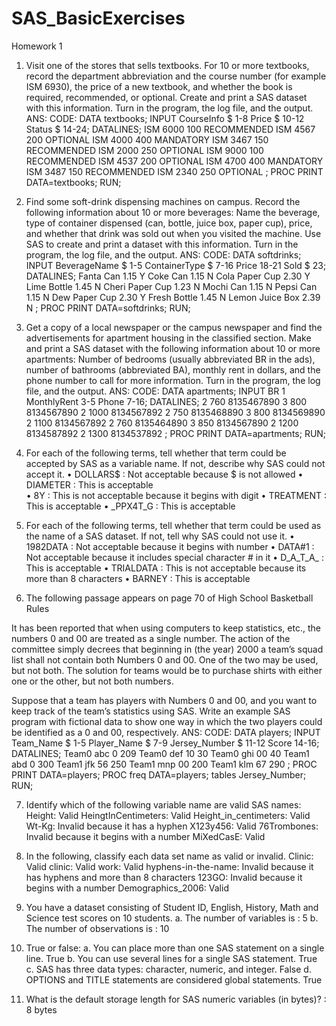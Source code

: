 # SAS_BasicExercises
Homework 1
1.	Visit one of the stores that sells textbooks.  For 10 or more textbooks, record the department abbreviation and the course number (for example ISM 6930), the price of a new textbook, and whether the book is required, recommended, or optional.  Create and print a SAS dataset with this information.  Turn in the program, the log file, and the output. 
ANS:
CODE:
DATA textbooks;
INPUT CourseInfo $ 1-8 Price $ 10-12 Status $ 14-24;
DATALINES;
ISM 6000 100 RECOMMENDED
ISM 4567 200 OPTIONAL
ISM 4000 400 MANDATORY
ISM 3467 150 RECOMMENDED
ISM 2000 250 OPTIONAL
ISM 9000 100 RECOMMENDED
ISM 4537 200 OPTIONAL
ISM 4700 400 MANDATORY
ISM 3487 150 RECOMMENDED
ISM 2340 250 OPTIONAL
;
PROC PRINT DATA=textbooks;
RUN;


2.	Find some soft-drink dispensing machines on campus.  Record the following information about 10 or more beverages: Name the beverage, type of container dispensed (can, bottle, juice box, paper cup), price, and whether that drink was sold out when you visited the machine.  Use SAS to create and print a dataset with this information.  Turn in the program, the log file, and the output. 
ANS:
CODE:
DATA softdrinks;
INPUT BeverageName $ 1-5 ContainerType $ 7-16 Price 18-21 Sold $ 23;
DATALINES;
Fanta Can        1.15 Y
Coke  Can        1.15 N
Cola  Paper Cup  2.30 Y
Lime  Bottle     1.45 N
Cheri Paper Cup  1.23 N
Mochi Can        1.15 N
Pepsi Can        1.15 N
Dew    Paper Cup 2.30 Y
Fresh Bottle     1.45 N
Lemon Juice Box  2.39 N
;
PROC PRINT DATA=softdrinks;
RUN;

3.	Get a copy of a local newspaper or the campus newspaper and find the advertisements for apartment housing in the classified section.  Make and print a SAS dataset with the following information about 10 or more apartments: Number of bedrooms (usually abbreviated BR in the ads), number of bathrooms (abbreviated BA), monthly rent in dollars, and the phone number to call for more information.  Turn in the program, the log file, and the output. 
ANS:
CODE:
DATA apartments;
INPUT BR 1 MonthlyRent 3-5 Phone 7-16;
DATALINES;
2 760   8135467890
3 800   8134567890
2 1000  8134567892
2 750   8135468890
3 800   8134569890
2 1100  8134567892
2 760   8135464890
3 850   8134567890
2 1200  8134587892
2 1300  8134537892
;
PROC PRINT DATA=apartments;
RUN;

4.	For each of the following terms, tell whether that term could be accepted by SAS as a variable name.  If not, describe why SAS could not accept it. 
•	DOLLARS$ : Not acceptable because $ is not allowed
•	DIAMETER : This is acceptable  
•	8Y : This is not acceptable because it begins with digit
•	TREATMENT : This is acceptable
•	_PPX4T_G : This is acceptable

5.	For each of the following terms, tell whether that term could be used as the name of a SAS dataset.  If not, tell why SAS could not use it. 
•	1982DATA : Not acceptable because it begins with number
•	DATA#1 : Not acceptable because it includes special character # in it
•	D_A_T_A_ : This is acceptable
•	TRIALDATA : This is not acceptable because its more than 8 characters
•	BARNEY : This is acceptable

6.	The following passage appears on page 70 of High School Basketball Rules 

It has been reported that when using computers to keep statistics, etc., the numbers 0 and 00 are treated as a single number.  The action of the committee simply decrees that beginning in (the year) 2000 a team’s squad list shall not contain both Numbers 0 and 00.  One of the two may be used, but not both.  The solution for teams would be to purchase shirts with either one or the other, but not both numbers.

Suppose that a team has players with Numbers 0 and 00, and you want to keep track of the team’s statistics using SAS.  Write an example SAS program with fictional data to show one way in which the two players could be identified as a 0 and 00, respectively.
ANS:
CODE:
DATA players;
INPUT Team_Name $ 1-5 Player_Name $ 7-9 Jersey_Number $ 11-12 Score 14-16;
DATALINES;
Team0 abc 0  209
Team0 def 10 30 
Team0 ghi 00 40 
Team1 abd 0  300
Team1 jfk 56 250
Team1 mnp 00 200
Team1 klm 67 290
;
PROC PRINT DATA=players;
PROC freq DATA=players;
tables Jersey_Number;
RUN;

7.	Identify which of the following variable name are valid SAS names: 
Height: Valid
HeingtInCentimeters: Valid
Height_in_centimeters: Valid
Wt-Kg: Invalid because it has a hyphen
X123y456: Valid
76Trombones: Invalid because it begins with a number
MiXedCasE: Valid

8.	In the following, classify each data set name as valid or invalid. 
Clinic: Valid
clinic: Valid
work: Valid
hyphens-in-the-name: Invalid because it has hyphens and more than 8 characters
123GO: Invalid because it begins with a number
Demographics_2006: Valid

9.	You have a dataset consisting of Student ID, English, History, Math and Science test scores on 10 students. 
a.	The number of variables is : 5
b.	The number of observations is : 10

10.	True or false: 
a.	You can place more than one SAS statement on a single line.  True
b.	You can use several lines for a single SAS statement.  True
c.	SAS has three data types: character, numeric, and integer.  False
d.	OPTIONS and TITLE statements are considered global statements. True

11.	What is the default storage length for SAS numeric variables (in bytes)? : 8 bytes

